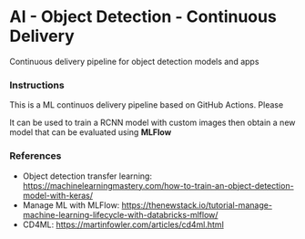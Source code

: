 # AI - Object Detection - Continuous Delivery 
Continuous delivery pipeline for object detection models and apps

### Instructions

This is a ML continuos delivery pipeline based on GitHub Actions. Please

It can be used to train a RCNN model with custom images then obtain a new model that can be evaluated using **MLFlow**

### References

* Object detection transfer learning: https://machinelearningmastery.com/how-to-train-an-object-detection-model-with-keras/
* Manage ML with MLFlow: https://thenewstack.io/tutorial-manage-machine-learning-lifecycle-with-databricks-mlflow/
* CD4ML: https://martinfowler.com/articles/cd4ml.html
